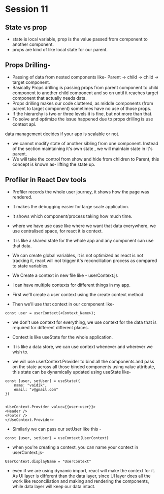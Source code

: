 # Session 11

## State vs prop
- state is local variable, prop is the value passed from component to another component.
- props are kind of like local state for our parent.

## Props Drilling-
- Passing of data from nested components like- Parent -> child -> child -> target component.
- Basically Props drilling is passing props from parent component to child component to another child component and so on until it reaches target component that actually needs data.
- Props drilling makes our code cluttered, as middle components (from parent to target component) sometimes have no use of those props.
- If the hierarchy is two or three levels it is fine, but not more than that.
- To solve and optimize the issue happened due to props drilling is use context api.

data management decides if your app is scalable or not.

- we cannot modify state of another sibling from one component. Instead of the section maintaining it's own state , we will maintain state in it's parent.
- We will take the control from show and hide from children to Parent, this concept is known as- lifting the state up.

## Profiler in React Dev tools
- Profiler records the whole user journey, it shows how the page was rendered. 
- It makes the debugging easier for large scale application.
- It shows which component/process taking how much time.

- where we have use case like where we want that data everywhere, we use centralised space, for react it is context.
- It is like a shared state for the whole app and any component can use that data.

- We can create global variables, it is not optimized as react is not tracking it, react will not trigger it's reconciliation process as compared to state variables.
- We Create a context in new file like - userContext.js
- I can have multiple contexts for different things in my app.

- First we'll create a user context using the create context method
- Then we'll use that context in our component like- 
```
const user = userContext(<Context_Name>); 
```
- we don't use context for everything, we use context for the data that is required for different different places.
- Context is like useState for the whole application.
- It is like a data store, we can use context whenever and wherever we wish to.

- we will use userContext.Provider to bind all the components and pass on the state across all those binded components using value attribute, this state can be dynamically updated using useState like-
```
const [user, setUser] = useState({
    name: "vaidik",
    email: "v@gmail.com"
})


<UseContext.Provider value={{user:user}}>
<Header />
<Footer />
</UseContext.Provider>
```

- Similarly we can pass our setUser like this - 

```
const {user, setUser} = useContext(UserContext)
```

- when you're creating a context, you can name your context in userContext.js-

```
UserContext.displayName = "UserContext"
```

- even if we are using dynamic import, react will make the context for it. As UI layer is different than the data layer, since UI layer does all the work like reconciliation and making and rendering the components, while data layer will keep our data intact.